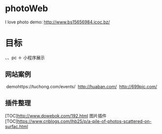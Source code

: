 # photoWeb
I love photo
demo: http://www.bs15656984.icoc.bz/ 
# 目标
  、、pc ＋ 小程序展示
  
  
  
## 网站案例
  demohttps://tuchong.com/events/
  http://huaban.com/
  http://699pic.com/

## 插件整理
  [TOC]http://www.dowebok.com/192.html 图片插件
  [TOC]https://www.cnblogs.com/lhb25/p/a-pile-of-photos-scattered-on-surfac.html
